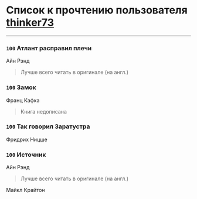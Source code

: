 # Список к прочтению пользователя [thinker73](http://openid.yandex.ru/thinker73/)
---

### `100` Атлант расправил плечи
Айн Рэнд
> Лучше всего читать в оригинале (на англ.)

### `100` Замок
Франц Кафка
> Книга недописана

### `100` Так говорил Заратустра
Фридрих Ницше

### `100` Источник
Айн Рэнд
> Лучше всего читать в оригинале (на англ.)

Майкл Крайтон

